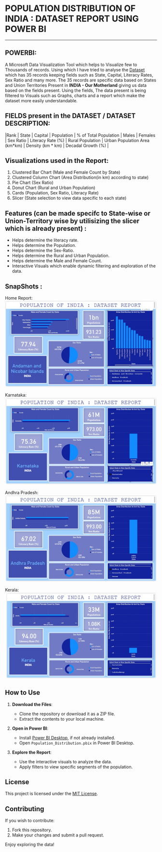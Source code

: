 # POPULATION DISTRIBUTION OF INDIA : DATASET REPORT USING POWER BI
---
## POWERBI:

A Microsoft Data Visualization Tool which helps to Visualize few to Thousands of records.
Using which I have tried to analyse the [Dataset](population.csv) which has 35 records keeping fields such as State, Capital, Literacy Rates, Sex Ratio and many more.
The 35 records are specific data based on States and Union Territories Present in **INDIA - Our Motherland** giving us data based on the fields present.
Using the fields, The data present is being filtered to Visuals such as Graphs, charts and a report which make the dataset more easily understandable.

## FIELDS present in the DATASET / DATASET DESCRIPTION:
|Rank | State	| Capital	| Population | % of Total Population |	Males |	Females	| Sex Ratio	| Literacy Rate (%) |	Rural Population |	Urban Population	Area (km*km) | Density (km * km) | Decadal Growth (%) |

## Visualizations used in the Report:
1. Clustered Bar Chart (Male and Female Count by State)
2. Clustered Column Chart (Area Distribution(in km) according to state)
3. Pie Chart (Sex Ratio)
4. Donut Chart (Rural and Urban Population)
5. Cards (Population, Sex Ratio, Literacy Rate)
6. Slicer (State selection to view data specific to each state)

## Features (can be made specifc to State-wise or Union-Territory wise by utilisizing the slicer which is already present) :
- Helps determine the literacy rate.
- Helps determine the Population.
- Helps determine the Sex-Ratio.
- Helps determine the Rural and Urban Population.
- Helps determine the Male and Female Count.
- Interactive Visuals which enable dynamic filtering and exploration of the data.

## SnapShots :
Home Report:
![home](SnapShots/home.jpg)

Karnataka:
![karnataka](SnapShots/karnataka.jpg)

Andhra Pradesh:
![Andhra Pradesh](SnapShots/Andhra_Pradesh.jpg)

Kerala:
![kerala](SnapShots/kerala.jpg)

## How to Use
1. **Download the Files**:
   - Clone the repository or download it as a ZIP file.
   - Extract the contents to your local machine.

2. **Open in Power BI**:
   - Install [Power BI Desktop](https://powerbi.microsoft.com/desktop/), if not already installed.
   - Open `Population_Distribution.pbix` in Power BI Desktop.

3. **Explore the Report**:
   - Use the interactive visuals to analyze the data.
   - Apply filters to view specific segments of the population.

## License
This project is licensed under the [MIT License](LICENSE).

## Contributing
If you wish to contribute:
1. Fork this repository.
2. Make your changes and submit a pull request.

Enjoy exploring the data!
